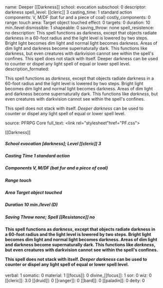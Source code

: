 name: Deeper [[Darkness]]
school: evocation
subschool: 0
descriptor: darkness
spell_level: [[cleric]] 3
casting_time: 1 standard action
components: V, M/DF (bat fur and a piece of coal)
costly_components: 0
range: touch
area: Target object touched
effect: 0
targets: 0
duration: 10 min./level
dismissible: 1
shapeable: 0
saving_throw: none
spell_resistence: no
description: This spell functions as darkness, except that objects radiate darkness in a 60-foot radius and the light level is lowered by two steps. Bright light becomes dim light and normal light becomes darkness. Areas of dim light and darkness become supernaturally dark. This functions like darkness, but even creatures with darkvision cannot see within the spell's confines. This spell does not stack with itself. Deeper darkness can be used to counter or dispel any light spell of equal or lower spell level.
description_formated: <p>This spell functions as <i>darkness</i>, except that objects radiate darkness in a 60-foot radius and the light level is lowered by two steps. Bright light becomes dim light and normal light becomes darkness. Areas of dim light and darkness become supernaturally dark. This functions like <i>darkness</i>, but even creatures with darkvision cannot see within the spell's confines.</p><p>This spell does not stack with itself. <i>Deeper darkness</i> can be used to counter or dispel any light spell of equal or lower spell level.</p>
source: PFRPG Core
full_text: <link rel="stylesheet"href="PF.css"><div class="heading"><p class="alignleft">[[Darkness]]</p><div style="clear: both;"></div></div><div><h5><b>School </b>evocation [darkness]; <b>Level </b>[[cleric]] 3</h5><h5><b>Casting Time </b>1 standard action</h5><h5><b>Components </b>V, M/DF (bat fur and a piece of coal)</h5><h5><b>Range </b>touch</h5><h5><b>Area </b>Target object touched</h5><h5><b>Duration </b>10 min./level (D)</h5><h5><b>Saving Throw </b>none; <b>Spell [[Resistance]] </b>no</h5></div><div><h4><p>This spell functions as <i>darkness</i>, except that objects radiate darkness in a 60-foot radius and the light level is lowered by two steps. Bright light becomes dim light and normal light becomes darkness. Areas of dim light and darkness become supernaturally dark. This functions like <i>darkness</i>, but even creatures with darkvision cannot see within the spell's confines.</p><p>This spell does not stack with itself. <i>Deeper darkness</i> can be used to counter or dispel any light spell of equal or lower spell level.</p></h4></div>
verbal: 1
somatic: 0
material: 1
[[focus]]: 0
divine_[[focus]]: 1
sor: 0
wiz: 0
[[cleric]]: 3.0
[[druid]]: 0
[[ranger]]: 0
[[bard]]: 0
[[paladin]]: 0
deity: 0
